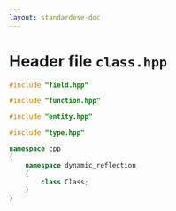 ```yaml
---
layout: standardese-doc
---
```


# Header file `class.hpp`

``` cpp
#include "field.hpp"

#include "function.hpp"

#include "entity.hpp"

#include "type.hpp"

namespace cpp
{
    namespace dynamic_reflection
    {
        class Class;
    }
}
```

